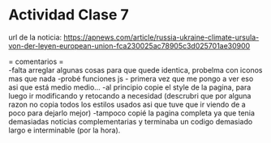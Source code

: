# Actividad Clase 7
url de la noticia: https://apnews.com/article/russia-ukraine-climate-ursula-von-der-leyen-european-union-fca230025ac78905c3d025701ae30900

= comentarios =  
-falta arreglar algunas cosas para que quede identica, probelma con iconos mas que nada
-probé funciones js - primera vez que me pongo a ver eso asi que está medio medio... 
-al principio copie el style de la pagina, para luego ir modificando y retocando a necesidad (descrubri que por alguna razon no copia todos los estilos usados asi que tuve que ir viendo de a poco para dejarlo mejor)
-tampoco copié la pagina completa ya que tenia demasiadas noticias complementarias y terminaba un codigo demasiado largo e interminable (por la hora).
